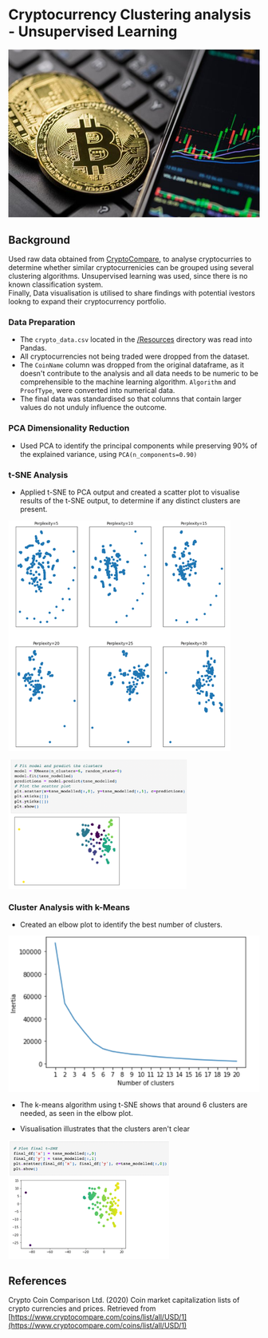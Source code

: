 # Cryptocurrency Clustering analysis - Unsupervised Learning


![Crypto](Resources/readme_image.jpeg)


## Background

Used raw data obtained from [CryptoCompare](https://min-api.cryptocompare.com/data/all/coinlist), to analyse cryptocurries to determine whether similar cryptocurrenicies can be grouped using several clustering algorithms. 
Unsupervised learning was used, since there is no known classification system.  
Finally, Data visualisation is utilised to share findings with potential ivestors lookng to expand their cryptocurrency portfolio. 

### Data Preparation

* The  `crypto_data.csv` located in the [/Resources](Resources/) directory was read into Pandas. 
* All cryptocurrencies not being traded were dropped from the dataset.
* The `CoinName` column was dropped from the original dataframe, as it doesn't contribute to the analysis and all data needs to be numeric to be comprehensible to the machine learning algorithm.
 `Algorithm` and `ProofType`, were converted into numerical data. 
* The final data was standardised so that columns that contain larger values do not unduly influence the outcome.

### PCA Dimensionality Reduction
* Used PCA to identify the principal components while preserving 90% of the explained variance, using `PCA(n_components=0.90)` 

### t-SNE Analysis
* Applied t-SNE to PCA output and created a scatter plot to visualise results of the t-SNE output, to determine if any distinct clusters are present.


![Scatter Plot](Resources/scatter_plots.png)

![Predicted Cluster](Resources/predicted_cluster.png)

### Cluster Analysis with k-Means


* Created an elbow plot to identify the best number of clusters. 


![Elbow_Plot](Resources/elbow_plot.png)


* The k-means algorithm using t-SNE shows that around 6 clusters are needed, as seen in the elbow plot. 

* Visualisation illustrates that the clusters aren't clear 


![Final Cluster](Resources/t-sne_cluster.png)

## References

Crypto Coin Comparison Ltd. (2020) Coin market capitalization lists of crypto currencies and prices. Retrieved from [https://www.cryptocompare.com/coins/list/all/USD/1](https://www.cryptocompare.com/coins/list/all/USD/1)



